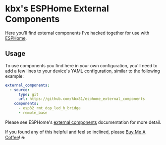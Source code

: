 # kbx's ESPHome External Components

Here you'll find external components I've hacked together for use with [ESPHome](https://esphome.io).

## Usage

To use components you find here in your own configuration, you'll need to add a few lines to your device's YAML configuration, similar to the following example:

```yaml
external_components:
  - source:
      type: git
      url: https://github.com/kbx81/esphome_external_components
    components:
      - esp32_rmt_dop_led_h_bridge
      - remote_base
```

Please see ESPHome's [external components](https://esphome.io/components/external_components.html) documentation for more detail.

If you found any of this helpful and feel so inclined, please [Buy Me A Coffee](https://bmc.link/kbx81)! ☕️